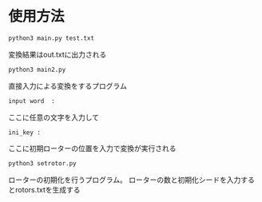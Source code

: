 # 使用方法

```bash
python3 main.py test.txt
```
変換結果はout.txtに出力される

```bash
python3 main2.py
```
直接入力による変換をするプログラム
```bash
input word  :
```
ここに任意の文字を入力して
```bash
ini_key :
```
ここに初期ローターの位置を入力で変換が実行される

```bash
python3 setrotor.py
```
ローターの初期化を行うプログラム。
ローターの数と初期化シードを入力するとrotors.txtを生成する